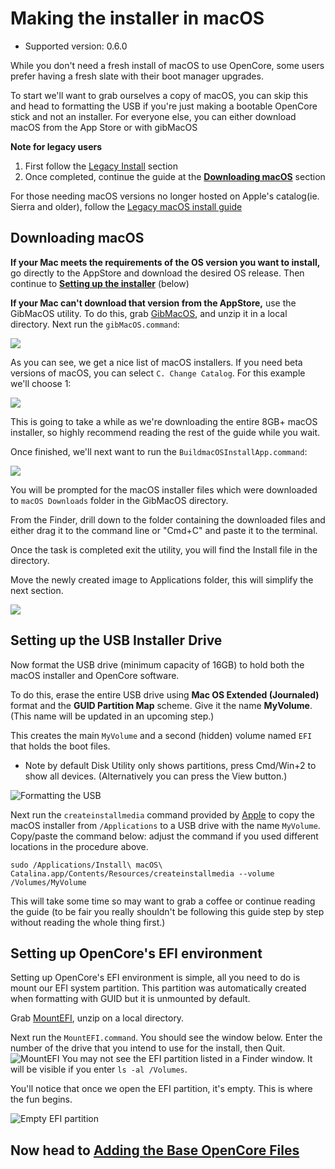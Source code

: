 
# Making the installer in macOS

* Supported version: 0.6.0

While you don't need a fresh install of macOS to use OpenCore, some users prefer having a fresh slate with their boot manager upgrades.

To start we'll want to grab ourselves a copy of macOS, you can skip this and head to formatting the USB if you're just making a bootable OpenCore stick and not an installer. For everyone else, you can either download macOS from the App Store or with gibMacOS

**Note for legacy users**

1. First follow the [Legacy Install](../extras/legacy.md) section
2. Once completed, continue the guide at the **[Downloading macOS](#downloading-macos)** section

For those needing macOS versions no longer hosted on Apple's catalog(ie. Sierra and older), follow the
[Legacy macOS install guide](https://github.com/dortania/OpenCore-Install-Guide/blob/master/installer-guide/legacy-mac-install.md)

## Downloading macOS

**If your Mac meets the requirements of the OS version you want to install,**
go directly to the AppStore and download the desired OS release.
Then continue to [**Setting up the installer**](#setting-up-the-installer) (below)

**If your Mac can't download that version from the AppStore,** use the GibMacOS utility.
To do this, grab [GibMacOS](https://github.com/corpnewt/gibMacOS), and unzip it in a local directory.
Next run the `gibMacOS.command`:

![](../images/installer-guide/mac-install-md/gib.png)

As you can see, we get a nice list of macOS installers. If you need beta versions of macOS, you can select `C. Change Catalog`. For this example we'll choose 1:

![](../images/installer-guide/mac-install-md/gib-process.png)

This is going to take a while as we're downloading the entire 8GB+ macOS installer, so highly recommend reading the rest of the guide while you wait.

Once finished, we'll next want to run the `BuildmacOSInstallApp.command`:

![](../images/installer-guide/mac-install-md/gib-location.png)

You will be prompted for the macOS installer files which were downloaded to `macOS Downloads` folder in the GibMacOS directory.

From the Finder, drill down to the folder containing the downloaded files and either drag it to the command line or "Cmd+C" and paste it to the terminal.

Once the task is completed exit the utility, you will find the Install file in the directory.

Move the newly created image to Applications folder, this will simplify the next section.

![](../images/installer-guide/mac-install-md/gib-done.png)

## Setting up the USB Installer Drive

Now format the USB drive (minimum capacity of 16GB)
to hold both the macOS installer and OpenCore software.

To do this, erase the entire USB drive using **Mac OS Extended (Journaled)** format
and the **GUID Partition Map** scheme.
Give it the name **MyVolume**.
(This name will be updated in an upcoming step.)

This creates the main `MyVolume` and a second (hidden) volume named `EFI`
that holds the boot files.

* Note by default Disk Utility only shows partitions, press Cmd/Win+2 to show all devices.
(Alternatively you can press the View button.)

![Formatting the USB](../images/installer-guide/mac-install-md/format-usb.png)

Next run the `createinstallmedia` command provided by [Apple](https://support.apple.com/en-us/HT201372)
to copy the macOS installer from `/Applications` to a USB drive with the name `MyVolume`.
Copy/paste the command below: adjust the command if you used different locations in the procedure above.

```
sudo /Applications/Install\ macOS\ Catalina.app/Contents/Resources/createinstallmedia --volume /Volumes/MyVolume
```

This will take some time so may want to grab a coffee or continue reading the guide
(to be fair you really shouldn't be following this guide
step by step without reading the whole thing first.)

## Setting up OpenCore's EFI environment

Setting up OpenCore's EFI environment is simple, all you need to do is mount our EFI system partition.
This partition was automatically created when formatting with GUID but it is unmounted by default.

Grab [MountEFI](https://github.com/corpnewt/MountEFI), unzip on a local directory.

Next run the `MountEFI.command`.
You should see the window below.
Enter the number of the drive that you intend to use for the install, then Quit.
![MountEFI](../images/installer-guide/mac-install-md/mount-efi-usb.png)
You may not see the EFI partition listed in a Finder window.
It will be visible if you enter `ls -al /Volumes`.

You'll notice that once we open the EFI partition, it's empty. This is where the fun begins.

![Empty EFI partition](../images/installer-guide/mac-install-md/base-efi.png)

## Now head to [Adding the Base OpenCore Files](../installer-guide/opencore-efi.md)
